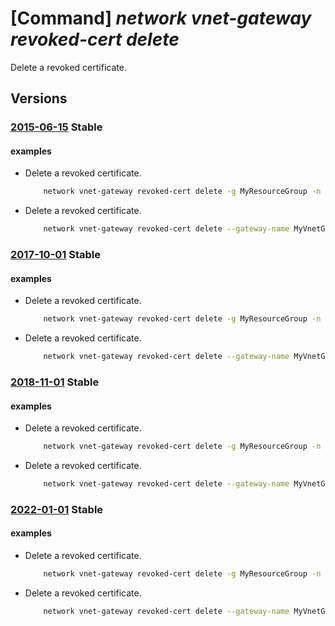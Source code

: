 # [Command] _network vnet-gateway revoked-cert delete_

Delete a revoked certificate.

## Versions

### [2015-06-15](/Resources/mgmt-plane/L3N1YnNjcmlwdGlvbnMve30vcmVzb3VyY2Vncm91cHMve30vcHJvdmlkZXJzL21pY3Jvc29mdC5uZXR3b3JrL3ZpcnR1YWxuZXR3b3JrZ2F0ZXdheXMve30=/2015-06-15.xml) **Stable**

<!-- mgmt-plane /subscriptions/{}/resourcegroups/{}/providers/microsoft.network/virtualnetworkgateways/{} 2015-06-15 properties.vpnClientConfiguration.vpnClientRevokedCertificates[] -->

#### examples

- Delete a revoked certificate.
    ```bash
        network vnet-gateway revoked-cert delete -g MyResourceGroup -n MyRootCertificate --gateway-name MyVnetGateway
    ```

- Delete a revoked certificate.
    ```bash
        network vnet-gateway revoked-cert delete --gateway-name MyVnetGateway --name MyRootCertificate --resource-group MyResourceGroup --subscription MySubscription
    ```

### [2017-10-01](/Resources/mgmt-plane/L3N1YnNjcmlwdGlvbnMve30vcmVzb3VyY2Vncm91cHMve30vcHJvdmlkZXJzL21pY3Jvc29mdC5uZXR3b3JrL3ZpcnR1YWxuZXR3b3JrZ2F0ZXdheXMve30=/2017-10-01.xml) **Stable**

<!-- mgmt-plane /subscriptions/{}/resourcegroups/{}/providers/microsoft.network/virtualnetworkgateways/{} 2017-10-01 properties.vpnClientConfiguration.vpnClientRevokedCertificates[] -->

#### examples

- Delete a revoked certificate.
    ```bash
        network vnet-gateway revoked-cert delete -g MyResourceGroup -n MyRootCertificate --gateway-name MyVnetGateway
    ```

- Delete a revoked certificate.
    ```bash
        network vnet-gateway revoked-cert delete --gateway-name MyVnetGateway --name MyRootCertificate --resource-group MyResourceGroup --subscription MySubscription
    ```

### [2018-11-01](/Resources/mgmt-plane/L3N1YnNjcmlwdGlvbnMve30vcmVzb3VyY2Vncm91cHMve30vcHJvdmlkZXJzL21pY3Jvc29mdC5uZXR3b3JrL3ZpcnR1YWxuZXR3b3JrZ2F0ZXdheXMve30=/2018-11-01.xml) **Stable**

<!-- mgmt-plane /subscriptions/{}/resourcegroups/{}/providers/microsoft.network/virtualnetworkgateways/{} 2018-11-01 properties.vpnClientConfiguration.vpnClientRevokedCertificates[] -->

#### examples

- Delete a revoked certificate.
    ```bash
        network vnet-gateway revoked-cert delete -g MyResourceGroup -n MyRootCertificate --gateway-name MyVnetGateway
    ```

- Delete a revoked certificate.
    ```bash
        network vnet-gateway revoked-cert delete --gateway-name MyVnetGateway --name MyRootCertificate --resource-group MyResourceGroup --subscription MySubscription
    ```

### [2022-01-01](/Resources/mgmt-plane/L3N1YnNjcmlwdGlvbnMve30vcmVzb3VyY2Vncm91cHMve30vcHJvdmlkZXJzL21pY3Jvc29mdC5uZXR3b3JrL3ZpcnR1YWxuZXR3b3JrZ2F0ZXdheXMve30=/2022-01-01.xml) **Stable**

<!-- mgmt-plane /subscriptions/{}/resourcegroups/{}/providers/microsoft.network/virtualnetworkgateways/{} 2022-01-01 properties.vpnClientConfiguration.vpnClientRevokedCertificates[] -->

#### examples

- Delete a revoked certificate.
    ```bash
        network vnet-gateway revoked-cert delete -g MyResourceGroup -n MyRootCertificate --gateway-name MyVnetGateway
    ```

- Delete a revoked certificate.
    ```bash
        network vnet-gateway revoked-cert delete --gateway-name MyVnetGateway --name MyRootCertificate --resource-group MyResourceGroup --subscription MySubscription
    ```
